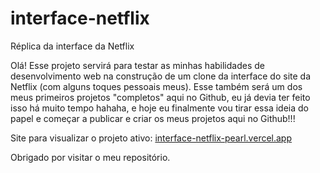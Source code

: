 # interface-netflix
Réplica da interface da Netflix

Olá!
Esse projeto servirá para testar as minhas habilidades de desenvolvimento web na construção de um clone da interface do site da Netflix (com alguns toques pessoais meus).
Esse também será um dos meus primeiros projetos "completos" aqui no Github, eu já devia ter feito isso há muito tempo hahaha, e hoje eu finalmente vou tirar essa ideia do papel e começar a publicar e criar os meus projetos aqui no Github!!!

Site para visualizar o projeto ativo: [interface-netflix-pearl.vercel.app](interface-netflix-pearl.vercel.app)

Obrigado por visitar o meu repositório.